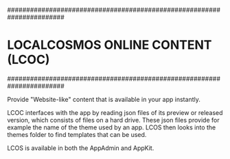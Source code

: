 #######################################################################
# LOCALCOSMOS ONLINE CONTENT (LCOC)
#######################################################################

Provide "Website-like" content that is available in your app instantly.

LCOC interfaces with the app by reading json files of its preview or released version, which consists of files on a hard drive.
These json files provide for example the name of the theme used by an app.
LCOS then looks into the themes folder to find templates that can be used.

LCOS is available in both the AppAdmin and AppKit.

